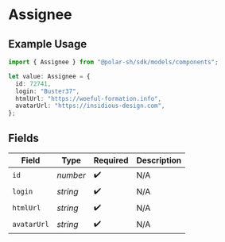 # Assignee

## Example Usage

```typescript
import { Assignee } from "@polar-sh/sdk/models/components";

let value: Assignee = {
  id: 72741,
  login: "Buster37",
  htmlUrl: "https://woeful-formation.info",
  avatarUrl: "https://insidious-design.com",
};
```

## Fields

| Field              | Type               | Required           | Description        |
| ------------------ | ------------------ | ------------------ | ------------------ |
| `id`               | *number*           | :heavy_check_mark: | N/A                |
| `login`            | *string*           | :heavy_check_mark: | N/A                |
| `htmlUrl`          | *string*           | :heavy_check_mark: | N/A                |
| `avatarUrl`        | *string*           | :heavy_check_mark: | N/A                |